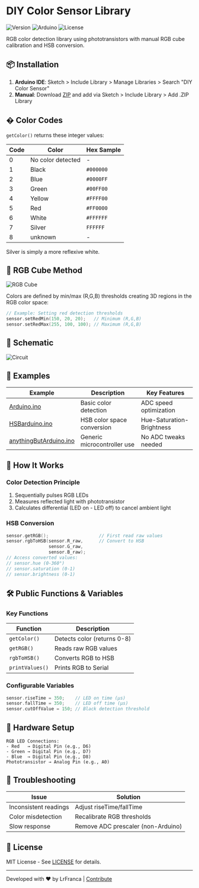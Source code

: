 # DIY Color Sensor Library
![Version](https://img.shields.io/badge/Version-1.6.9-blue) ![Arduino](https://img.shields.io/badge/Arduino-Compatible-brightgreen) ![License](https://img.shields.io/badge/License-MIT-green)

RGB color detection library using phototransistors with manual RGB cube calibration and HSB conversion.

## 📦 Installation
1. **Arduino IDE**: Sketch > Include Library > Manage Libraries > Search "DIY Color Sensor"
2. **Manual**: Download [ZIP](https://github.com/LrFranca/DIYColorSensor/archive/main.zip) and add via Sketch > Include Library > Add .ZIP Library
   
## � Color Codes
`getColor()` returns these integer values:

| Code | Color  | Hex Sample |
|------|--------|------------|
| 0    | No color detected | - |
| 1    | Black  | `#000000` |
| 2    | Blue   | `#0000FF` |
| 3    | Green  | `#00FF00` |
| 4    | Yellow | `#FFFF00` |
| 5    | Red    | `#FF0000` |
| 6    | White  | `#FFFFFF` |
| 7    | Silver | `FFFFFF` |
| 8    | unknown | - |

Silver is simply a more reflexive white.

## 🎨 RGB Cube Method
![RGB Cube](https://github.com/user-attachments/assets/9839c4d8-64c8-4d22-8dbb-dee25eb0abff)

Colors are defined by min/max (R,G,B) thresholds creating 3D regions in the RGB color space:
```cpp
// Example: Setting red detection thresholds
sensor.setRedMin(150, 20, 20);   // Minimum (R,G,B)
sensor.setRedMax(255, 100, 100); // Maximum (R,G,B)
```

## 🔌 Schematic
![Circuit](https://github.com/user-attachments/assets/0a0a3cc1-aa1e-46b9-b459-40e835705d82)

## 📂 Examples
| Example | Description | Key Features |
|---------|-------------|--------------|
| [Arduino.ino](/examples/Arduino/Arduino.ino) | Basic color detection | ADC speed optimization |
| [HSBarduino.ino](/examples/HSBarduino/HSBarduino.ino) | HSB color space conversion | Hue-Saturation-Brightness |
| [anythingButArduino.ino](/examples/anythingButArduino/anythingButArduino.ino) | Generic microcontroller use | No ADC tweaks needed |

## 🌈 How It Works
### Color Detection Principle
1. Sequentially pulses RGB LEDs
2. Measures reflected light with phototransistor
3. Calculates differential (LED on - LED off) to cancel ambient light

### HSB Conversion
```cpp
sensor.getRGB();                   // First read raw values
sensor.rgbToHSB(sensor.R_raw,      // Convert to HSB
                sensor.G_raw,
                sensor.B_raw);
// Access converted values:
// sensor.hue (0-360°)
// sensor.saturation (0-1)
// sensor.brightness (0-1)
```

## 🛠️ Public Functions & Variables
### Key Functions
| Function | Description |
|----------|-------------|
| `getColor()` | Detects color (returns 0-8) |
| `getRGB()` | Reads raw RGB values |
| `rgbToHSB()` | Converts RGB to HSB |
| `printValues()` | Prints RGB to Serial |

### Configurable Variables
```cpp
sensor.riseTime = 350;    // LED on time (µs)
sensor.fallTime = 350;    // LED off time (µs) 
sensor.cutOffValue = 150; // Black detection threshold
```

## 🧩 Hardware Setup
```plaintext
RGB LED Connections:
- Red   → Digital Pin (e.g., D6)
- Green → Digital Pin (e.g., D7)
- Blue  → Digital Pin (e.g., D8)
Phototransistor → Analog Pin (e.g., A0)
```

## 🔧 Troubleshooting
| Issue | Solution |
|-------|----------|
| Inconsistent readings | Adjust riseTime/fallTime |
| Color misdetection | Recalibrate RGB thresholds |
| Slow response | Remove ADC prescaler (non-Arduino) |

## 📜 License
MIT License - See [LICENSE](/LICENSE) for details.

---

Developed with ❤️ by LrFranca | [Contribute](https://github.com/LrFranca/DIYColorSensor/issues)
